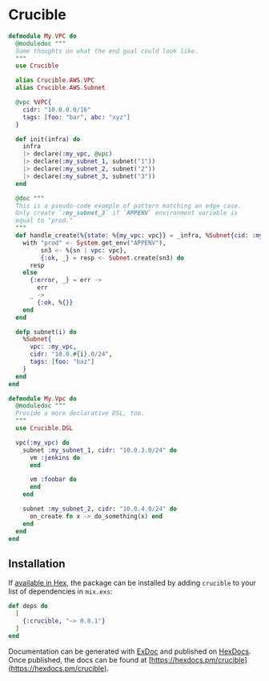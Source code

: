 # Crucible

```elixir
defmodule My.VPC do
  @moduledoc """
  Some thoughts on what the end goal could look like.
  """
  use Crucible

  alias Crucible.AWS.VPC
  alias Crucible.AWS.Subnet

  @vpc %VPC{
    cidr: "10.0.0.0/16"
    tags: [foo: "bar", abc: "xyz"]
  }

  def init(infra) do
    infra
    |> declare(:my_vpc, @vpc)
    |> declare(:my_subnet_1, subnet("1"))
    |> declare(:my_subnet_2, subnet("2"))
    |> declare(:my_subnet_3, subnet("3"))
  end

  @doc """
  This is a pseudo-code example of pattern matching an edge case.
  Only create `:my_subnet_3` if `APPENV` environment variable is
  equal to "prod."
  """
  def handle_create(%{state: %{my_vpc: vpc}} = _infra, %Subnet{cid: :my_subnet_3} = sn) do
    with "prod" <- System.get_env("APPENV"),
         sn3 <- %{sn | vpc: vpc},
         {:ok, _} = resp <- Subnet.create(sn3) do
      resp
    else
      {:error, _} = err ->
        err
      _ ->
        {:ok, %{}}
    end
  end

  defp subnet(i) do
    %Subnet{
      vpc: :my_vpc,
      cidr: "10.0.#{i}.0/24",
      tags: [foo: "baz"]
    }
  end
end

defmodule My.Vpc do
  @moduledoc """
  Provide a more declarative DSL, too.
  """
  use Crucible.DSL

  vpc(:my_vpc) do
    subnet :my_subnet_1, cidr: "10.0.3.0/24" do
      vm :jenkins do
      end

      vm :foobar do
      end
    end

    subnet :my_subnet_2, cidr: "10.0.4.0/24" do
      on_create fn x -> do_something(x) end
    end
  end
end
```

## Installation

If [available in Hex](https://hex.pm/docs/publish), the package can be installed
by adding `crucible` to your list of dependencies in `mix.exs`:

```elixir
def deps do
  [
    {:crucible, "~> 0.0.1"}
  ]
end
```

Documentation can be generated with [ExDoc](https://github.com/elixir-lang/ex_doc)
and published on [HexDocs](https://hexdocs.pm). Once published, the docs can
be found at [https://hexdocs.pm/crucible](https://hexdocs.pm/crucible).
